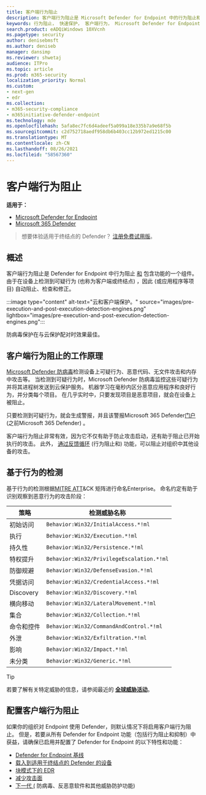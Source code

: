 ```yaml
---
title: 客户端行为阻止
description: 客户端行为阻止是 Microsoft Defender for Endpoint 中的行为阻止和包含功能的一部分
keywords: 行为阻止， 快速保护， 客户端行为， Microsoft Defender for Endpoint
search.product: eADQiWindows 10XVcnh
ms.pagetype: security
author: denisebmsft
ms.author: deniseb
manager: dansimp
ms.reviewer: shwetaj
audience: ITPro
ms.topic: article
ms.prod: m365-security
localization_priority: Normal
ms.custom:
- next-gen
- edr
ms.collection:
- m365-security-compliance
- m365initiative-defender-endpoint
ms.technology: mde
ms.openlocfilehash: 5afa8ec7fc6d4adeef5a099a18e335b7a9e68f5b
ms.sourcegitcommit: c2d752718aedf958db6b403cc12b972ed1215c00
ms.translationtype: MT
ms.contentlocale: zh-CN
ms.lasthandoff: 08/26/2021
ms.locfileid: "58567360"
---
```

# <a name="client-behavioral-blocking"></a>客户端行为阻止

**适用于：**
- [Microsoft Defender for Endpoint](https://go.microsoft.com/fwlink/p/?linkid=2154037)
- [Microsoft 365 Defender](https://go.microsoft.com/fwlink/?linkid=2118804)

> 想要体验适用于终结点的 Defender？ [注册免费试用版](https://signup.microsoft.com/create-account/signup?products=7f379fee-c4f9-4278-b0a1-e4c8c2fcdf7e&ru=https://aka.ms/MDEp2OpenTrial?ocid=docs-wdatp-assignaccess-abovefoldlink)。

## <a name="overview"></a>概述

客户端行为阻止是 Defender for Endpoint 中行为阻止 [和](behavioral-blocking-containment.md) 包含功能的一个组件。 由于在设备上检测到可疑行为 (也称为客户端或终结点) ，因此 (或应用程序等项目) 自动阻止、检查和修正。

:::image type="content" alt-text="云和客户端保护。" source="images/pre-execution-and-post-execution-detection-engines.png" lightbox="images/pre-execution-and-post-execution-detection-engines.png":::

防病毒保护在与云保护配对时效果最佳。

## <a name="how-client-behavioral-blocking-works"></a>客户端行为阻止的工作原理

[Microsoft Defender 防病毒](microsoft-defender-antivirus-in-windows-10.md)检测设备上可疑行为、恶意代码、无文件攻击和内存中攻击等。 当检测到可疑行为时，Microsoft Defender 防病毒监控这些可疑行为并将其进程树发送到云保护服务。 机器学习在毫秒内区分恶意应用程序和良好行为，并分类每个项目。 在几乎实时中，只要发现项目是恶意项目，就会在设备上被阻止。

只要检测到可疑行为，就会生成警报[](alerts-queue.md)，并且该警报Microsoft 365 Defender[门户](microsoft-defender-security-center.md) (之前Microsoft 365 Defender) 。

客户端行为阻止非常有效，因为它不仅有助于防止攻击启动，还有助于阻止已开始执行的攻击。 此外， [通过反馈循环](feedback-loop-blocking.md) (行为阻止和) 功能，可以阻止对组织中其他设备的攻击。

## <a name="behavior-based-detections"></a>基于行为的检测

基于行为的检测根据[MITRE ATT](https://attack.mitre.org/matrices/enterprise)&CK 矩阵进行命名Enterprise。 命名约定有助于识别观察到恶意行为的攻击阶段：

|策略|检测威胁名称|
|---|---|
|初始访问|`Behavior:Win32/InitialAccess.*!ml`|
|执行|`Behavior:Win32/Execution.*!ml`|
|持久性|`Behavior:Win32/Persistence.*!ml`|
|特权提升|`Behavior:Win32/PrivilegeEscalation.*!ml`|
|防御规避|`Behavior:Win32/DefenseEvasion.*!ml`|
|凭据访问|`Behavior:Win32/CredentialAccess.*!ml`|
|Discovery|`Behavior:Win32/Discovery.*!ml`|
|横向移动|`Behavior:Win32/LateralMovement.*!ml`|
|集合|`Behavior:Win32/Collection.*!ml`|
|命令和控件|`Behavior:Win32/CommandAndControl.*!ml`|
|外泄|`Behavior:Win32/Exfiltration.*!ml`|
|影响|`Behavior:Win32/Impact.*!ml`|
|未分类|`Behavior:Win32/Generic.*!ml`|

> [!TIP]
> 若要了解有关特定威胁的信息，请参阅最近的 **[全球威胁活动](https://www.microsoft.com/wdsi/threats)**。

## <a name="configuring-client-behavioral-blocking"></a>配置客户端行为阻止

如果你的组织对 Endpoint 使用 Defender，则默认情况下将启用客户端行为阻止。 但是，若要从所有 Defender for Endpoint 功能[](behavioral-blocking-containment.md)（包括行为阻止和抑制）中获益，请确保已启用并配置了 Defender for Endpoint 的以下特性和功能：

- [Defender for Endpoint 基线](configure-machines-security-baseline.md)
- [载入到适用于终结点的 Defender 的设备](onboard-configure.md)
- [块模式下的 EDR](edr-in-block-mode.md)
- [减少攻击面](attack-surface-reduction.md)
- [下一代 (](configure-microsoft-defender-antivirus-features.md) 防病毒、反恶意软件和其他威胁防护功能) 
